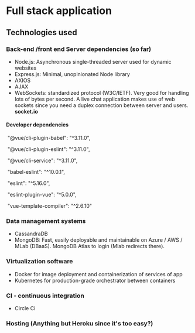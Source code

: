 # Full stack application

## Technologies used

### Back-end /front end Server dependencies (so far)

- Node.js: Asynchronous single-threaded server used for dynamic websites
- Express.js: Minimal, unopinionated Node library
- AXIOS
- AJAX
- WebSockets: standardized protocol (W3C/IETF). Very good for handling lots of bytes per second. A live chat application makes use of web sockets since you need a duplex connection between server and users. **socket.io**

#### Developer dependencies 

​    "@vue/cli-plugin-babel": "^3.11.0",

​    "@vue/cli-plugin-eslint": "^3.11.0",

​    "@vue/cli-service": "^3.11.0",

​    "babel-eslint": "^10.0.1",

​    "eslint": "^5.16.0",

​    "eslint-plugin-vue": "^5.0.0",

​    "vue-template-compiler": "^2.6.10"

### Data management systems

- CassandraDB
- MongoDB: Fast, easily deployable and maintainable on Azure / AWS / MLab (DBaaS). MongoDB Atlas to login (Mlab redirects there).

### Virtualization software

- Docker for image deployment and containerization of services of app
- Kubernetes for production-grade orchestrator between containers

### CI - continuous integration

- Circle Ci

### Hosting (Anything but Heroku since it's too easy?)
